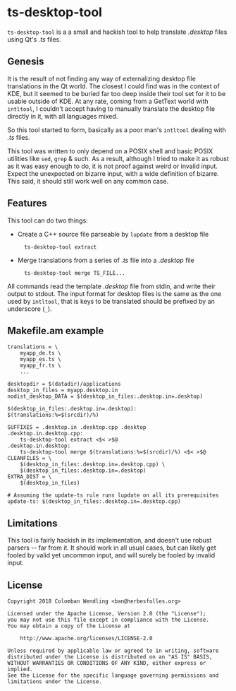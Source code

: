 ts-desktop-tool
===============

`ts-desktop-tool` is a a small and hackish tool to help translate *.desktop*
files using Qt's *.ts* files.

Genesis
-------

It is the result of not finding any way of externalizing desktop file
translations in the Qt world.  The closest I could find was in the context of
KDE, but it seemed to be buried far too deep inside their tool set for it to
be usable outside of KDE.
At any rate, coming from a GetText world with `intltool`, I couldn't accept
having to manually translate the desktop file directly in it, with all
languages mixed.

So this tool started to form, basically as a poor man's `intltool` dealing
with *.ts* files.

This tool was written to only depend on a POSIX shell and basic POSIX
utilities like `sed`, `grep` & such.  As a result, although I tried to make it
as robust as it was easy enough to do, it is not proof against weird or
invalid input.  Expect the unexpected on bizarre input, with a wide definition
of bizarre.  This said, it should still work well on any common case.

Features
--------

This tool can do two things:

* Create a C++ source file parseable by `lupdate` from a desktop file

        ts-desktop-tool extract

* Merge translations from a series of *.ts* file into a *.desktop* file

        ts-desktop-tool merge TS_FILE...

All commands read the template *.desktop* file from stdin, and write their
output to stdout.
The input format for desktop files is the same as the one used by `intltool`,
that is keys to be translated should be prefixed by an underscore (`_`).

Makefile.am example
-------------------

    translations = \
    	myapp_de.ts \
    	myapp_es.ts \
    	myapp_fr.ts \
        ...

    desktopdir = $(datadir)/applications
    desktop_in_files = myapp.desktop.in
    nodist_desktop_DATA = $(desktop_in_files:.desktop.in=.desktop)

    $(desktop_in_files:.desktop.in=.desktop): $(translations:%=$(srcdir)/%)

    SUFFIXES = .desktop.in .desktop.cpp .desktop
    .desktop.in.desktop.cpp:
    	ts-desktop-tool extract <$< >$@
    .desktop.in.desktop:
    	ts-desktop-tool merge $(translations:%=$(srcdir)/%) <$< >$@
    CLEANFILES = \
    	$(desktop_in_files:.desktop.in=.desktop.cpp) \
    	$(desktop_in_files:.desktop.in=.desktop)
    EXTRA_DIST = \
    	$(desktop_in_files)

    # Assuming the update-ts rule runs lupdate on all its prerequisites
    update-ts: $(desktop_in_files:.desktop.in=.desktop.cpp)

Limitations
-----------

This tool is fairly hackish in its implementation, and doesn't use robust
parsers -- far from it.  It should work in all usual cases, but can likely
get fooled by valid yet uncommon input, and will surely be fooled by invalid
input.

License
-------

    Copyright 2018 Colomban Wendling <ban@herbesfolles.org>

    Licensed under the Apache License, Version 2.0 (the "License");
    you may not use this file except in compliance with the License.
    You may obtain a copy of the License at

        http://www.apache.org/licenses/LICENSE-2.0

    Unless required by applicable law or agreed to in writing, software
    distributed under the License is distributed on an "AS IS" BASIS,
    WITHOUT WARRANTIES OR CONDITIONS OF ANY KIND, either express or implied.
    See the License for the specific language governing permissions and
    limitations under the License.
